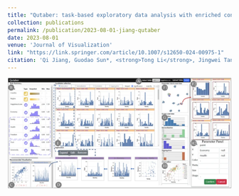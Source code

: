 ```yaml
---
title: "Qutaber: task-based exploratory data analysis with enriched context awareness"
collection: publications
permalink: /publication/2023-08-01-jiang-qutaber
date: 2023-08-01
venue: 'Journal of Visualization'
link: "https://link.springer.com/article/10.1007/s12650-024-00975-1"
citation: 'Qi Jiang, Guodao Sun*, <strong>Tong Li</strong>, Jingwei Tang, Wang Xia, Sujia Zhu & Ronghua Liang. &quot; <i> Journal of Visualization, 2024. </i>'
---
```


<img src="/images/Qutaber.png" />

